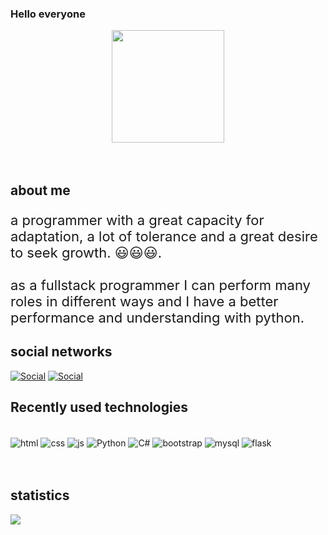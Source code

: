 
### Hello everyone 
<div id="header" align="center">
    <img replay style="width: 180px;" src="https://media.giphy.com/media/bGgsc5mWoryfgKBx1u/giphy.gif" alt="">
</div><br/><br/>

## about me 

<p style="font-size:22px">
    a programmer with a great capacity for adaptation, a lot of tolerance and a great desire to seek growth. 😃😃😃. <br/><br/>
    as a fullstack programmer I can perform many roles in different ways and I have a better performance and understanding with python.
</p>



## social networks 



[![Social](https://img.shields.io/badge/Twitter-1DA1F2?style=for-the-badge&logo=twitter&logoColor=white)](https://twitter.com/MsAekhos)
[![Social](https://img.shields.io/badge/LinkedIn-0077B5?style=for-the-badge&logo=linkedin&logoColor=white)](https://www.linkedin.com/in/francisco-ae-dev/)


## Recently used technologies

<div style="display: inline_block;"><br/>
    <img src="https://img.shields.io/badge/HTML5-E34F26?    style=for-the-badge&logo=html5&logoColor=white" alt="html"  align="center"/>
    <img src="https://img.shields.io/badge/CSS3-1572B6? style=for-the-badge&logo=css3&logoColor=white" alt="css"     align="center"/>
    <img src="https://img.shields.io/badge/JavaScript-F7DF1E?   style=for-the-badge&logo=javascript&logoColor=black" alt="js"  align="center"/>
    <img src="https://img.shields.io/badge/Python-3776AB?   style=for-the-badge&logo=python&logoColor=white" alt="Python"  align="center"/>
    <img src="https://img.shields.io/badge/C%23-239120? style=for-the-badge&logo=c-sharp&logoColor=white" alt="C#"   align="center"/>
    <img src="https://img.shields.io/badge/Bootstrap-563D7C?    style=for-the-badge&logo=bootstrap&logoColor=white"     alt="bootstrap" align="center"/>
    <img src="https://img.shields.io/badge/MySQL-00000F?style=for-the-badge&logo=mysql&logoColor=white"     alt="mysql" align="center"/>
    <img src="https://img.shields.io/badge/Flask-000000?style=for-the-badge&logo=flask&logoColor=white"     alt="flask" align="center"/>
</div><br/><br/>

## statistics 

<p>
  <img src="https://github-readme-stats.vercel.app/api?username=fran-0502&show_icons=true&theme=radical">
</p>





